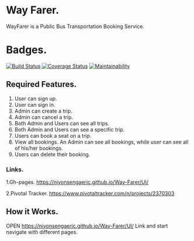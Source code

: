 # Way Farer.

WayFarer is a Public Bus Transportation Booking Service.

# Badges.

[![Build Status](https://travis-ci.com/Niyonsengaeric/Way-Farer.svg?branch=ft-coverage-%23167688670)](https://travis-ci.com/Niyonsengaeric/Way-Farer)  [![Coverage Status](https://coveralls.io/repos/github/Niyonsengaeric/Way-Farer/badge.svg)](https://coveralls.io/github/Niyonsengaeric/Way-Farer)  [![Maintainability](https://api.codeclimate.com/v1/badges/4df670e1163c640664e3/maintainability)](https://codeclimate.com/github/Niyonsengaeric/Way-Farer/maintainability)


## Required Features.

1. User can sign up.
2. User can sign in.
3. Admin can create a trip.
4. Admin can cancel a trip.
5. Both Admin and Users can see all trips.
6. Both Admin and Users can see a specific trip.
7. Users can book a seat on a trip.
8. View all bookings. An Admin can see all bookings, while user can see all of his/her bookings.
9. Users can delete their booking.

### Links.

1.Gh-pages.
https://niyonsengaeric.github.io/Way-Farer/UI/

2.Pivotal Tracker.
https://www.pivotaltracker.com/n/projects/2370303

## How it Works.

OPEN https://niyonsengaeric.github.io/Way-Farer/UI/ Link and start navigate with different pages.
